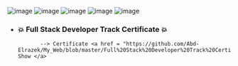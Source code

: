   ![image](https://github.com/Abd-Elrazek/My_Web/blob/master/WireFrame/Home.png)
  ![image](https://github.com/Abd-Elrazek/My_Web/blob/master/WireFrame/skills.png)
  ![image](https://github.com/Abd-Elrazek/My_Web/blob/master/WireFrame/services.png)
  ![image](https://github.com/Abd-Elrazek/My_Web/blob/master/WireFrame/contact%20me.png)
  ![image](https://github.com/Abd-Elrazek/My_Web/blob/master/WireFrame/About%20me.png)
- ### :boom: Full Stack Developer Track Certificate :boom:
             --> Certificate <a href = "https://github.com/Abd-Elrazek/My_Web/blob/master/Full%20Stack%20Developer%20Track%20Certificate%20.pdf"> Show </a>
